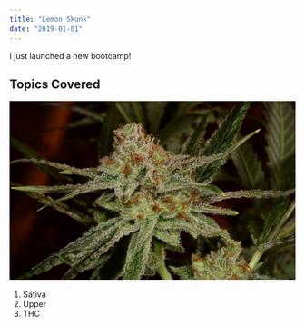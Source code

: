 ```yaml
---
title: "Lemon Skunk"
date: "2019-01-01"
---
```


I just launched a new bootcamp!

## Topics Covered

![Lemon Skunk](./lemon-skunk-strain.jpg)

1. Sativa
2. Upper
3. THC
